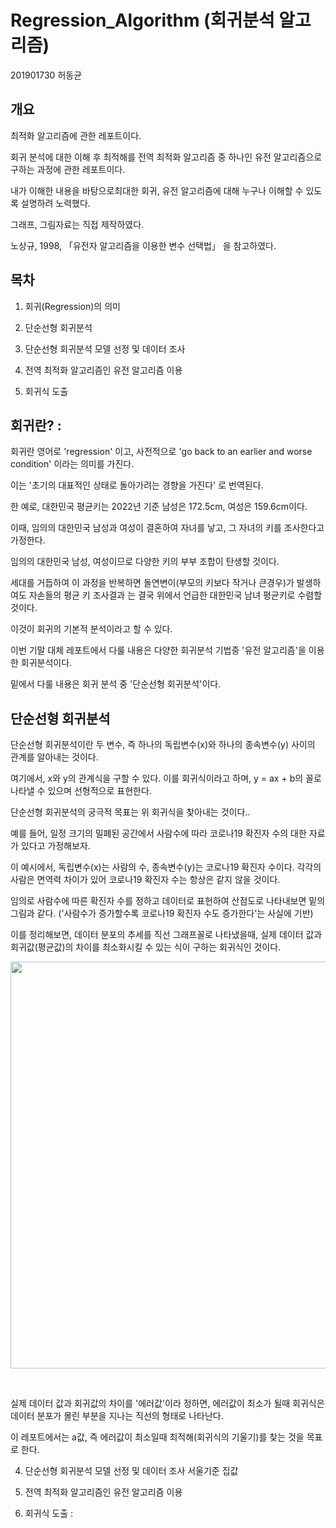 # Regression_Algorithm (회귀분석 알고리즘)

201901730 허동균

## 개요

최적화 알고리즘에 관한 레포트이다.

회귀 분석에 대한 이해 후 최적해를 전역 최적화 알고리즘 중 하나인 유전 알고리즘으로 구하는 과정에 관한 레포트이다.

내가 이해한 내용을 바탕으로최대한 회귀, 유전 알고리즘에 대해 누구나 이해할 수 있도록 설명하려 노력했다.

그래프, 그림자료는 직접 제작하였다.

노상규, 1998, 「유전자 알고리즘을 이용한 변수 선택법」 을 참고하였다.

## 목차

1. 회귀(Regression)의 의미

2. 단순선형 회귀분석

3. 단순선형 회귀분석 모델 선정 및 데이터 조사

4. 전역 최적화 알고리즘인 유전 알고리즘 이용

5. 회귀식 도출

## 회귀란? :

회귀란 영어로 'regression' 이고, 사전적으로 'go back to an earlier and worse condition' 이라는 의미를 가진다.

이는 '초기의 대표적인 상태로 돌아가려는 경향을 가진다' 로 번역된다.

한 예로, 대한민국 평균키는 2022년 기준 남성은 172.5cm, 여성은 159.6cm이다.

이때, 임의의 대한민국 남성과 여성이 결혼하여 자녀를 낳고, 그 자녀의 키를 조사한다고 가정한다.

임의의 대한민국 남성, 여성이므로 다양한 키의 부부 조합이 탄생할 것이다.

세대를 거듭하여 이 과정을 반복하면 돌연변이(부모의 키보다 작거나 큰경우)가 발생하여도 자손들의 평균 키 조사결과 는 결국 위에서 언급한 대한민국 남녀 평균키로 수렴할 것이다.

이것이 회귀의 기본적 분석이라고 할 수 있다.

이번 기말 대체 레포트에서 다룰 내용은 다양한 회귀분석 기법중 '유전 알고리즘'을 이용한 회귀분석이다.

밑에서 다룰 내용은 회귀 분석 중 '단순선형 회귀분석'이다.

## 단순선형 회귀분석

단순선형 회귀분석이란 두 변수, 즉 하나의 독립변수(x)와 하나의 종속변수(y) 사이의 관계를 알아내는 것이다.

여기에서, x와 y의 관계식을 구할 수 있다. 이를 회귀식이라고 하며, y = ax + b의 꼴로 나타낼 수 있으며 선형적으로 표현한다.

단순선형 회귀분석의 궁극적 목표는 위 회귀식을 찾아내는 것이다..

예를 들어, 일정 크기의 밀폐된 공간에서 사람수에 따라 코로나19 확진자 수의 대한 자료가 있다고 가정해보자.

이 예시에서, 독립변수(x)는 사람의 수, 종속변수(y)는 코로나19 확진자 수이다.
각각의 사람은 면역력 차이가 있어 코로나19 확진자 수는 항상은 같지 않을 것이다.

임의로 사람수에 따른 확진자 수를 정하고 데이터로 표현하여 산점도로 나타내보면 밑의 그림과 같다. ('사람수가 증가할수록 코로나19 확진자 수도 증가한다'는 사실에 기반)

이를 정리해보면, 데이터 분포의 추세를 직선 그래프꼴로 나타냈을때, 실제 데이터 값과 회귀값(평균값)의 차이를 최소화시킬 수 있는 식이 구하는 회귀식인 것이다.

<p align="center"><img src="" height="651px" width="777px"></p>
<br/>

실제 데이터 값과 회귀값의 차이를 '에러값'이라 정하면, 에러값이 최소가 될때 회귀식은 데이터 분포가 몰린 부분을 지나는 직선의 형태로 나타난다.

이 레포트에서는 a값, 즉 에러값이 최소일때 최적해(회귀식의 기울기)를 찾는 것을 목표로 한다.

4. 단순선형 회귀분석 모델 선정 및 데이터 조사
   서울기준 집값

5. 전역 최적화 알고리즘인 유전 알고리즘 이용

6. 회귀식 도출 :
